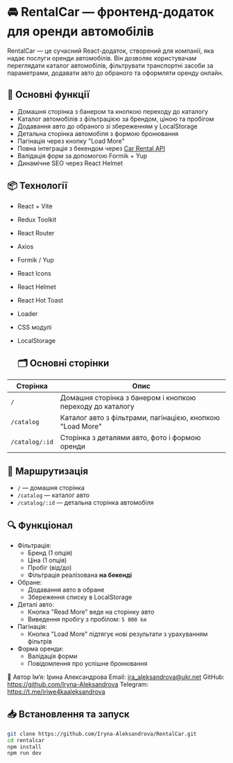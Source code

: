 # 🚘 RentalCar — фронтенд-додаток для оренди автомобілів

RentalCar — це сучасний React-додаток, створений для компанії, яка надає послуги оренди автомобілів. 
Він дозволяє користувачам переглядати каталог автомобілів, фільтрувати транспортні засоби за параметрами, додавати авто до обраного та оформляти оренду онлайн.

## 🔧 Основні функції

- Домашня сторінка з банером та кнопкою переходу до каталогу
- Каталог автомобілів з фільтрацією за брендом, ціною та пробігом
- Додавання авто до обраного зі збереженням у LocalStorage
- Детальна сторінка автомобіля з формою бронювання
- Пагінація через кнопку "Load More"
- Повна інтеграція з бекендом через [Car Rental API](https://car-rental-api.goit.global/api-docs/)
- Валідація форм за допомогою Formik + Yup
- Динамічне SEO через React Helmet

## 📦 Технології

- React + Vite
- Redux Toolkit
- React Router
- Axios
- Formik / Yup
- React Icons
- React Helmet
- React Hot Toast
- Loader
- CSS модулі 
- LocalStorage

  ## 🗂️ Основні сторінки

| Сторінка         | Опис |
|------------------|------|
| `/`              | Домашня сторінка з банером і кнопкою переходу до каталогу |
| `/catalog`       | Каталог авто з фільтрами, пагінацією, кнопкою "Load More" |
| `/catalog/:id`   | Сторінка з деталями авто, фото і формою оренди |

## 🔁 Маршрутизація

- `/` — домашня сторінка
- `/catalog` — каталог авто
- `/catalog/:id` — детальна сторінка автомобіля

## 🔍 Функціонал

- Фільтрація:
  - Бренд (1 опція)
  - Ціна (1 опція)
  - Пробіг (від/до)
  - Фільтрація реалізована **на бекенді**
- Обране:
  - Додавання авто в обране
  - Збереження списку в LocalStorage
- Деталі авто:
  - Кнопка "Read More" веде на сторінку авто
  - Виведення пробігу з пробілом: `5 000 km`
- Пагінація:
  - Кнопка "Load More" підтягує нові результати з урахуванням фільтрів
- Форма оренди:
  - Валідація форми
  - Повідомлення про успішне бронювання
 
👤 Автор
Імʼя: Ірина Александрова
Email: ira_aleksandrova@ukr.net
GitHub: https://github.com/Iryna-Aleksandrova
Telegram: https://t.me/iriwe4kaaleksandrova

## 📥 Встановлення та запуск
```bash
git clone https://github.com/Iryna-Aleksandrova/RentalCar.git
cd rentalcar
npm install
npm run dev




